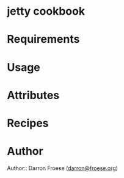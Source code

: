 # jetty cookbook

# Requirements

# Usage

# Attributes

# Recipes

# Author

Author:: Darron Froese (<darron@froese.org>)
